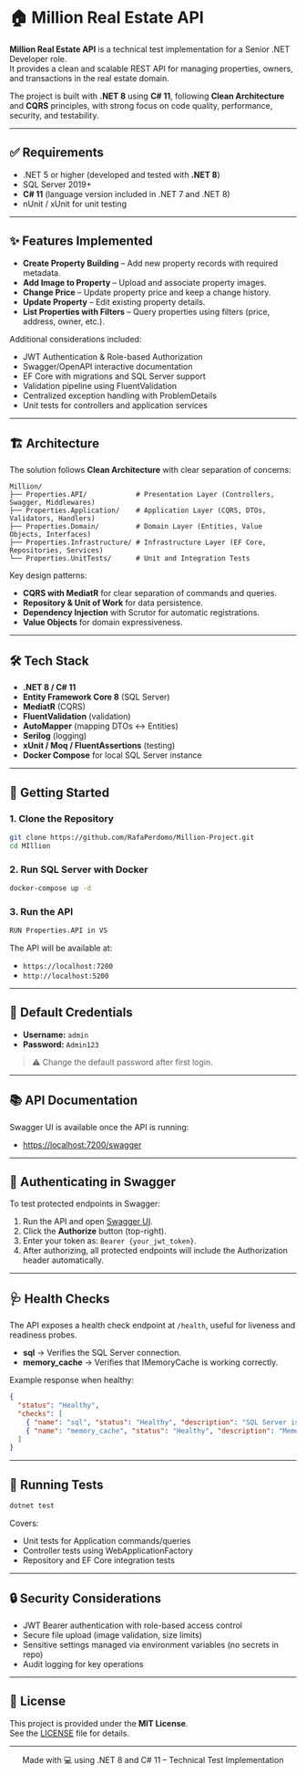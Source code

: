 # 🏠 Million Real Estate API

**Million Real Estate API** is a technical test implementation for a Senior .NET Developer role.  
It provides a clean and scalable REST API for managing properties, owners, and transactions in the real estate domain.  

The project is built with **.NET 8** using **C# 11**, following **Clean Architecture** and **CQRS** principles, with strong focus on code quality, performance, security, and testability.

---

## ✅ Requirements

- .NET 5 or higher (developed and tested with **.NET 8**)  
- SQL Server 2019+  
- **C# 11** (language version included in .NET 7 and .NET 8)  
- nUnit / xUnit for unit testing  

---

## ✨ Features Implemented

- **Create Property Building** – Add new property records with required metadata.  
- **Add Image to Property** – Upload and associate property images.  
- **Change Price** – Update property price and keep a change history.  
- **Update Property** – Edit existing property details.  
- **List Properties with Filters** – Query properties using filters (price, address, owner, etc.).  

Additional considerations included:  

- JWT Authentication & Role-based Authorization  
- Swagger/OpenAPI interactive documentation  
- EF Core with migrations and SQL Server support  
- Validation pipeline using FluentValidation  
- Centralized exception handling with ProblemDetails  
- Unit tests for controllers and application services  

---

## 🏗️ Architecture

The solution follows **Clean Architecture** with clear separation of concerns:

```
Million/
├── Properties.API/            # Presentation Layer (Controllers, Swagger, Middlewares)
├── Properties.Application/    # Application Layer (CQRS, DTOs, Validators, Handlers)
├── Properties.Domain/         # Domain Layer (Entities, Value Objects, Interfaces)
├── Properties.Infrastructure/ # Infrastructure Layer (EF Core, Repositories, Services)
└── Properties.UnitTests/      # Unit and Integration Tests
```

Key design patterns:
- **CQRS with MediatR** for clear separation of commands and queries.  
- **Repository & Unit of Work** for data persistence.  
- **Dependency Injection** with Scrutor for automatic registrations.  
- **Value Objects** for domain expressiveness.  

---

## 🛠️ Tech Stack

- **.NET 8 / C# 11**  
- **Entity Framework Core 8** (SQL Server)  
- **MediatR** (CQRS)  
- **FluentValidation** (validation)  
- **AutoMapper** (mapping DTOs ↔ Entities)  
- **Serilog** (logging)  
- **xUnit / Moq / FluentAssertions** (testing)  
- **Docker Compose** for local SQL Server instance  

---

## 🚀 Getting Started

### 1. Clone the Repository
```bash
git clone https://github.com/RafaPerdomo/Million-Project.git
cd MIllion
```

### 2. Run SQL Server with Docker
```bash
docker-compose up -d
```

### 3. Run the API
```bash
RUN Properties.API in VS
```

The API will be available at:  
- `https://localhost:7200`  
- `http://localhost:5200`  

---

## 🔑 Default Credentials

- **Username:** `admin`  
- **Password:** `Admin123`  

> ⚠️ Change the default password after first login.

---

## 📚 API Documentation

Swagger UI is available once the API is running:  
- [https://localhost:7200/swagger](https://localhost:7200/swagger)  

---

## 🔑 Authenticating in Swagger

To test protected endpoints in Swagger:  

1. Run the API and open [Swagger UI](https://localhost:7200/swagger).  
2. Click the **Authorize** button (top-right).  
3. Enter your token as: `Bearer {your_jwt_token}`.  
4. After authorizing, all protected endpoints will include the Authorization header automatically.  

---

## 🩺 Health Checks

The API exposes a health check endpoint at `/health`, useful for liveness and readiness probes.  

- **sql** → Verifies the SQL Server connection.  
- **memory_cache** → Verifies that IMemoryCache is working correctly.  

Example response when healthy:

```json
{
  "status": "Healthy",
  "checks": [
    { "name": "sql", "status": "Healthy", "description": "SQL Server is available" },
    { "name": "memory_cache", "status": "Healthy", "description": "Memory cache is working" }
  ]
}
```

---

## 🧪 Running Tests

```bash
dotnet test
```

Covers:
- Unit tests for Application commands/queries  
- Controller tests using WebApplicationFactory  
- Repository and EF Core integration tests  

---

## 🔒 Security Considerations

- JWT Bearer authentication with role-based access control  
- Secure file upload (image validation, size limits)  
- Sensitive settings managed via environment variables (no secrets in repo)  
- Audit logging for key operations  

---

## 📄 License

This project is provided under the **MIT License**.  
See the [LICENSE](LICENSE) file for details.  

---

<div align="center">
  Made with 💻 using .NET 8 and C# 11 – Technical Test Implementation
</div>

